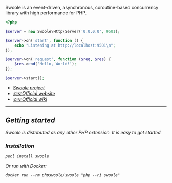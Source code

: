 <p class="lead my-5">
Swoole is an event-driven, asynchronous, coroutine-based concurrency library with high performance for PHP.
</p>

```php
<?php

$server = new Swoole\Http\Server('0.0.0.0', 9501);

$server->on('start', function () {
    echo "Listening at http://localhost:9501\n";
});

$server->on('request', function ($req, $res) {
    $res->end('Hello, World!');
});

$server->start();
```

<ul class="nav mt-5">
	<li class="nav-item"><a class="btn btn-outline-primary" href="https://github.com/swoole"><i class="bi bi-github"/> Swoole project</a></li>
	<li class="nav-item"><a class="btn btn-outline-primary" href="https://www.swoole.com">🇨🇳 Official website</a></li>
	<li class="nav-item"><a class="btn btn-outline-primary" href="https://wiki.swoole.com">🇨🇳 Official wiki</a></li>
</ul>

---

## Getting started

Swoole is distributed as any other PHP extension. It is easy to get started.

### Installation
```shell
pecl install swoole
```

Or run with Docker:
```shell
docker run --rm phpswoole/swoole "php --ri swoole"
```
